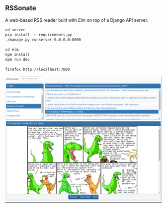 RSSonate
--------

A web-based RSS reader built with Elm on top of a Django API server.


    cd server
    pip install -r requirements.py
    ./manage.py runserver 0.0.0.0:8000

    cd elm
    npm install
    npm run dev

    firefox http://localhost:7000

![RSSonate Screenshot](./screenshot.png)
